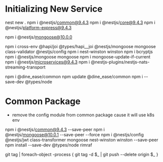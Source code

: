 # Initializing New Service

nest new .
npm i @nestjs/common@9.4.3
npm i @nestjs/core@9.4.3 
npm i @nestjs/platform-express@9.4.3

npm i @nestjs/mongoose@10.0.0

npm i cross-env @hapi/joi @types/hapi__joi @nestjs/mongoose mongoose class-validator @nestjs/config
npm i nest-winston winston 
npm i bcryptjs
npm i @nestjs/mongoose mongoose
npm i mongoose-update-if-current
npm i @nestjs/microservices@9.4.3
npm i @nestjs-plugins/nestjs-nats-streaming-transport

npm i @dine_ease/common
npm update @dine_ease/common
npm i --save-dev @types/node

# Common Package
- remove the config module from common package cause it will use k8s env

npm i @nestjs/common@9.4.3 --save-peer 
npm i @nestjs/mongoose@10.0.1 --save-peer --force
npm i @nestjs/config @nestjs/jwt class-transformer mongoose nest-winston winston --save-peer
npm install --save-dev @types/node rimraf

git tag | foreach-object -process { git tag -d $_ | git push --delete origin $_ }